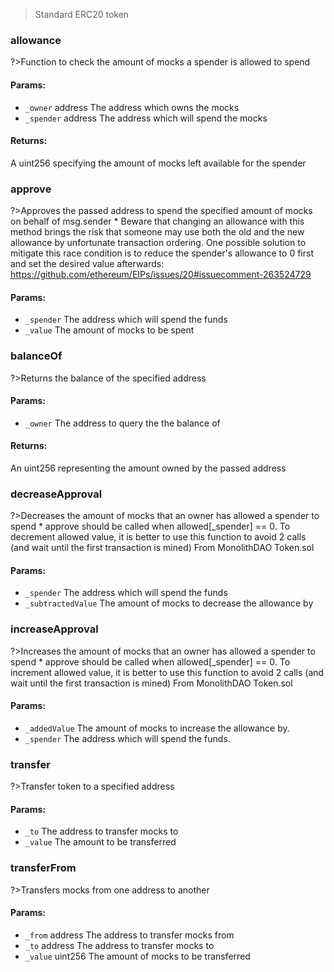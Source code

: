 >Standard ERC20 token  
### allowance  
?>Function to check the amount of mocks a spender is allowed to spend  
#### Params:  

- `_owner` address The address which owns the mocks  
- `_spender` address The address which will spend the mocks  

#### Returns:  
A uint256 specifying the amount of mocks left available for the spender  

### approve  
?>Approves the passed address to spend the specified amount of mocks on behalf of msg.sender    * Beware that changing an allowance with this method brings the risk that someone may use both the old and the new allowance by unfortunate transaction ordering. One possible solution to mitigate this race condition is to reduce the spender's allowance to 0 first and set the desired value afterwards: https://github.com/ethereum/EIPs/issues/20#issuecomment-263524729  
#### Params:  

- `_spender` The address which will spend the funds  
- `_value` The amount of mocks to be spent  

### balanceOf  
?>Returns the balance of the specified address  
#### Params:  

- `_owner` The address to query the the balance of  

#### Returns:  
An uint256 representing the amount owned by the passed address  

### decreaseApproval  
?>Decreases the amount of mocks that an owner has allowed a spender to spend    * approve should be called when allowed[_spender] == 0. To decrement allowed value, it is better to use this function to avoid 2 calls (and wait until the first transaction is mined) From MonolithDAO Token.sol  
#### Params:  

- `_spender` The address which will spend the funds  
- `_subtractedValue` The amount of mocks to decrease the allowance by  

### increaseApproval  
?>Increases the amount of mocks that an owner has allowed a spender to spend    * approve should be called when allowed[_spender] == 0. To increment allowed value, it is better to use this function to avoid 2 calls (and wait until the first transaction is mined) From MonolithDAO Token.sol  
#### Params:  

- `_addedValue` The amount of mocks to increase the allowance by.  
- `_spender` The address which will spend the funds.  

### transfer  
?>Transfer token to a specified address  
#### Params:  

- `_to` The address to transfer mocks to  
- `_value` The amount to be transferred  

### transferFrom  
?>Transfers mocks from one address to another  
#### Params:  

- `_from` address The address to transfer mocks from  
- `_to` address The address to transfer mocks to  
- `_value` uint256 The amount of mocks to be transferred  

